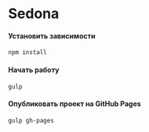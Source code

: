 # Sedona

#### Установить зависимости

```
npm install
```

#### Начать работу

```
gulp
```

#### Опубликовать проект на GitHub Pages

```
gulp gh-pages
```
